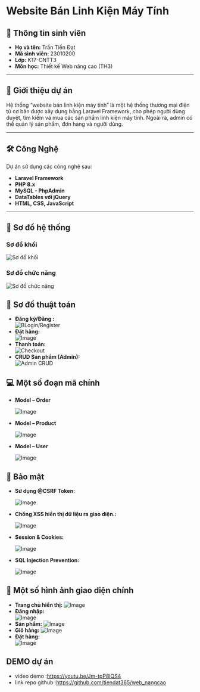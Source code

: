 # Website Bán Linh Kiện Máy Tính 

## 👤 Thông tin sinh viên

- **Họ và tên:** Trần Tiến Đạt  
- **Mã sinh viên:** 23010200 
- **Lớp:** K17-CNTT3  
- **Môn học:** Thiết kế Web nâng cao (TH3)  

---
## 📝 Giới thiệu dự án
Hệ thống “website bán linh kiện máy tính” là một hệ thống thương mại điện tử cơ bản được xây dựng bằng Laravel Framework, cho phép người dùng duyệt, tìm kiếm và mua các sản phẩm linh kiện máy tính. Ngoài ra, admin có thể quản lý sản phẩm, đơn hàng và người dùng.

---
## 🛠️ Công Nghệ
Dự án sử dụng các công nghệ sau:
- **Laravel Framework**
- **PHP 8.x**
- **MySQL - PhpAdmin**
- **DataTables với jQuery**
- **HTML, CSS, JavaScript**

---

## 📍 Sơ đồ hệ thống
### Sơ đồ khối
![Sơ đồ khối](https://github.com/user-attachments/assets/7c41868a-561f-4aa5-a20e-1ebb3156c71f)
### Sơ đồ chức năng
![Sơ đồ chức năng](https://github.com/user-attachments/assets/223548a8-c193-46c9-b5c7-2335b2a9f483)
## 📍 Sơ đồ thuật toán

- **Đăng ký/Đăng :**  
  ![BLogin/Register](https://github.com/user-attachments/assets/699fff31-ea1f-4e15-9ebc-792e9e04c570)
- **Đặt hàng:**  
  ![Image](https://github.com/user-attachments/assets/72d6ef47-5540-4464-8e1f-b58deb60eb12) 
- **Thanh toán:**  
  ![Checkout](https://github.com/user-attachments/assets/8f7b4eaf-63b7-45e0-8b6a-f0e1d652bc53)
- **CRUD Sản phẩm (Admin):**  
  ![Admin CRUD](https://github.com/user-attachments/assets/51f00237-19f6-4da0-9032-147f741cf752)

## 💻 Một số đoạn mã chính

- **Model – Order**
  
  ![Image](https://github.com/user-attachments/assets/08a3e24b-6cee-445c-9622-6614b091e07b)
- **Model – Product**
  
  ![Image](https://github.com/user-attachments/assets/56e62ec6-b4ad-4406-815e-90026bdbf209)
- **Model – User**
  
  ![Image](https://github.com/user-attachments/assets/31ba5c43-4d84-4dc1-babf-336613d10f39)

  
## 🔐 Bảo mật
- **Sử dụng @CSRF Token:**
  
  ![Image](https://github.com/user-attachments/assets/a65729cf-fb24-4844-84c2-2a7e16937e2a)
- **Chống XSS hiển thị dữ liệu ra giao diện.:**
  
  ![Image](https://github.com/user-attachments/assets/645584ae-eefc-4942-a7e8-19f69134105f)
- **Session & Cookies:**
  
  ![Image](https://github.com/user-attachments/assets/d3574318-da9c-46f7-8e56-2344a4f0b9e1)
- **SQL Injection Prevention:**
  
  ![Image](https://github.com/user-attachments/assets/db8e2d63-e4ea-4961-8b0e-ceaf0812bc8e)
## 🔳 Một số hình ảnh giao diện chính

- **Trang chủ hiển thị:**
  ![Image](https://github.com/user-attachments/assets/92b20035-3f73-4f2e-bd4a-0e09092918f3)
- **Đăng nhập:**  
  ![Image](https://github.com/user-attachments/assets/f1a2d9d8-9098-41ed-9ee6-d600f63192a2)
- **Sản phẩm:**
  ![Image](https://github.com/user-attachments/assets/3550db46-8344-422c-acdb-b9fc2b1c89c9)
- **Giỏ hàng:**
  ![Image](https://github.com/user-attachments/assets/259bb4bc-b408-4bca-94b0-9d35a6f1f5a3)
- **Đặt hàng:**  
  ![Image](https://github.com/user-attachments/assets/a290a9c6-8343-42c9-9dfe-cb21672d0c72)

## DEMO dự án
- video demo :https://youtu.be/Jm-tpP8lQS4
- link repo github :https://github.com/tiendat365/web_nangcao
